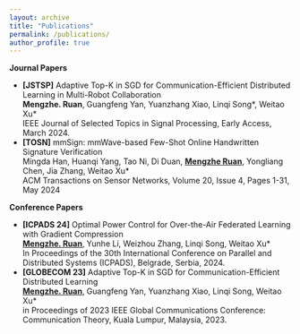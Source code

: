 ```yaml
---
layout: archive
title: "Publications"
permalink: /publications/
author_profile: true
---
```

<!--
**Preprint and Under Review**
-->



**Journal Papers**
* **\[JSTSP\]** Adaptive Top-K in SGD for Communication-Efficient Distributed Learning in Multi-Robot Collaboration <br>
  **Mengzhe. Ruan**, Guangfeng Yan, Yuanzhang Xiao, Linqi Song\*, Weitao Xu\*<br>
  IEEE Journal of Selected Topics in Signal Processing, Early Access, March 2024.
* **\[TOSN\]** mmSign: mmWave-based Few-Shot Online Handwritten Signature Verification <br>
  Mingda Han, Huanqi Yang, Tao Ni, Di Duan, **<u>Mengzhe Ruan</u>**, Yongliang Chen, Jia Zhang, Weitao Xu* <br>
  ACM Transactions on Sensor Networks, Volume 20, Issue 4, Pages 1-31, May 2024
  
**Conference Papers**
* **\[ICPADS 24\]** Optimal Power Control for Over-the-Air Federated Learning with Gradient Compression <br>
  **<u>Mengzhe. Ruan</u>**, Yunhe Li, Weizhou Zhang, Linqi Song, Weitao Xu* <br>
  In Proceedings of the 30th International Conference on Parallel and Distributed Systems (ICPADS), Belgrade, Serbia, 2024.
* **\[GLOBECOM 23\]** Adaptive Top-K in SGD for Communication-Efficient Distributed Learning <br>
  **<u>Mengzhe. Ruan</u>**, Guangfeng Yan, Yuanzhang Xiao, Linqi Song, Weitao Xu* <br>
  in Proceedings of 2023 IEEE Global Communications Conference: Communication Theory, Kuala Lumpur, Malaysia, 2023.

